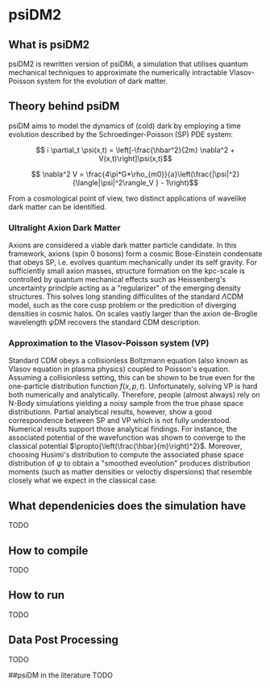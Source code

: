 # psiDM2

## What is psiDM2

psiDM2 is rewritten version of psiDMi, a simulation that utilises quantum mechanical techniques 
to approximate the numerically intractable Vlasov-Poisson system for the evolution of dark matter.

## Theory behind psiDM
psiDM aims to model the dynamics of (cold) dark by employing a time evolution
described by the Schroedinger-Poisson (SP) PDE system:
```math
    i \partial_t \psi(x,t) = \left[-\frac{\hbar^2}{2m} \nabla^2 +
    V(x,t)\right]\psi(x,t)
```
```math
    \nabla^2 V = \frac{4\pi*G*\rho_{m0}}{a}\left(\frac{|\psi|^2}{\langle|\psi|^2\rangle_V } - 1\right)
```
From a cosmological point of view, two distinct applications of wavelike dark
matter can be identified.
### Ultralight Axion Dark Matter
Axions are considered a viable dark matter particle candidate. In this
framework, axions (spin 0 bosons) form a cosmic Bose-Einstein condensate that
obeys SP, i.e. evolves quantum mechanically under its self gravity. For
sufficiently small axion masses, structure formation on the kpc-scale is controlled
by quantum mechanical effects such as Heissenberg's uncertainty princlple acting
as a "regularizer" of the emerging density structures. This solves long standing
difficulites of the standard $\Lambda$CDM model, such as the core cusp problem
or the predicition of diverging densities in cosmic halos. On scales vastly
larger than the axion de-Broglie wavelength $\psi$DM recovers the standard CDM
description.
### Approximation to the Vlasov-Poisson system (VP)
Standard CDM obeys a collisionless Boltzmann equation (also known as Vlasov
equation in plasma physics) coupled to Poisson's
equation. Assuming a collisionless setting, this can be shown to be true even
for the one-particle distribution function $f(x,p,t)$. Unfortunately, solving
VP is hard both numerically and analytically. Therefore, people (almost always)
rely on N-Body simulations yielding a noisy sample from the true phase space
distributionn. Partial analytical results, however, show a good correspondence
between SP and VP which is not fully understood. Numerical results support those
analytical findings. For instance, the associated potential of the wavefunction
was shown to converge to the classical potential $\propto{\left(\frac{\hbar}{m}\right)^2}$.
Moreover, choosing Husimi's distribution to compute the associated phase
space distribution of $\psi$ to obtain a "smoothed eveolution" produces
distribution moments (such as matter densities or veloctiy dispersions) that
resemble closely what we expect in the classical case.
### 

## What dependenicies does the simulation have
TODO

## How to compile
TODO

## How to run
TODO

## Data Post Processing
TODO

##psiDM in the literature
TODO
